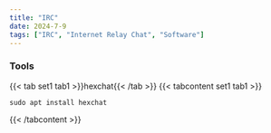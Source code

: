 ```yaml
---
title: "IRC"
date: 2024-7-9
tags: ["IRC", "Internet Relay Chat", "Software"]
---
```


### Tools

{{< tab set1 tab1 >}}hexchat{{< /tab >}}
{{< tabcontent set1 tab1 >}}

```console
sudo apt install hexchat
```

{{< /tabcontent >}}
